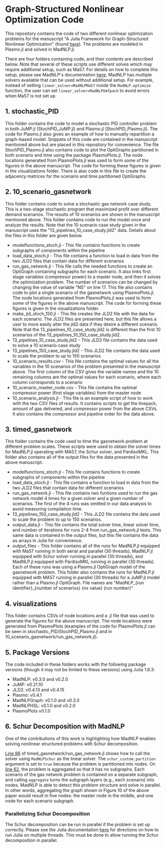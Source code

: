 # Graph-Structured Nonlinear Optimization Code

This repository contains the code of two different nonlinear optimization problems for the manuscript "A Julia Framework for Graph-Structured Nonlinear Optimization" (found [here](https://doi-org.ezproxy.library.wisc.edu/10.1021/acs.iecr.2c01253)). The problems are modeled in Plasmo.jl and solved in MadNLP.jl.

There are four folders containing code, and their contents are described below. Note that several of these scripts use different solves which may require additional setup, such as Ma57. For details on how to complete this setup, please see MadNLP's documentation [here](https://github.com/MadNLP/MadNLP.jl). MadNLP has multiple solvers available that can be used without additional setup. For example, instead of setting `linear_solver=MadNLPMa57` inside the `MadNLP.optimize` function, the user can set `linear_solver=MadNLPUmfpack` to avoid errors when Ma57 is not set up.

## 1. stochastic_PID
This folder contains the code to model a stochastic PID controller problem in both JuMP.jl (StochPID_JuMP.jl) and Plasmo.jl (StochPID_Plasmo.jl). The code for Plasmo.jl also gives an example of how to manually repartition a graph-based model. Snippets of this code are contained in the manuscript mentioned above but are placed in this repository for convenience. The file StochPID_Plasmo.jl also contains code to plot the OptiGraphs partitioned in both scenario and time using the package PlasmoPlots.jl. The node locations generated from PlasmoPlots.jl was used to form some of the figures in the above manuscript. The code for forming these figures is given in the visualizations folder. There is also code in this file to create the adjacency matrices for the scenario and time partitioned OptiGraphs.

## 2. 10_scenario_gasnetwork
This folder contains code to solve a stochastic gas network case study. This is a two-stage stochastic program that maximized profit over different demand scenarios. The results of 10 scenarios are shown in the manuscript mentioned above. This folder contains code to run the model once and analyze the results. Note that the 10 scenario case study given in the manuscript uses the "13_pipelines_10_case_study.jld2" data. Details about the files in this folder are given below.

* modelfunctions_stoch.jl - This file contains functions to create subgraphs of components within the pipeline
* load_data_stoch.jl - This file contains a function to load in data from the two JLD2 files that contain data for different scenarios
* run_gas_network.jl - This file calls the needed functions to create an OptiGraph containing subgraphs for each scenario. It also links first stage variables (compressor power) to a master node, and then it solves the optimization problem. The number of scenarios can be changed by changing the value of variable "NS" on line 17. This file also contains code to plot a single scenario of the gasnetwork using PlasmoPlots.jl. The node locations generated from PlasmoPlots.jl was used to form some of the figures in the above manuscript. The code for forming these figures is given in the visualizations folder.
* make_jld_stoch_150.jl - This file creates the JLD2 file with the data for each scenario. The JLD2 files are presented here, but this file allows a user to more easily alter the jld2 data if they desire a different scenario. Note that the 13_pipelines_10_case_study.jld2 is different than the first 10 scenarios of the 13_pipelines_10_150_case_study.jld2.
* 13_pipelines_10_case_study.jld2 - This JLD2 file contains the data used to solve a 10 scenario case study
* 13_pipelines_150_case_study.jld2 - This JLD2 file contains the data used to scale the problem to up to 150 scenarios. 
* 10_scenario_results.csv - This file contains the optimal values for all the variables in the 10 scenarios of the problem presented in the manuscript above. The first column of the CSV gives the variable names and the 10 remaining columns are the optimal values for each scenario, where each column corresponds to a scenario
* 10_scenario_master_node.csv - This file contains the optimal compressor power (first stage variables) from the master node
* 10_scenario_analysis.jl - This file is an example script of how to work with the two CSV files of results. It contains scripts to get the linepack, amount of gas delivered, and compressor power from the above CSVs. It also contains the compressor and pipeline order for the data above. 

## 3. timed_gasnetwork
This folder contains the code used to time the gasnetwork problem at different problem scales. These scripts were used to obtain the solver times for MadNLP.jl operating with MA57, the Schur solver, and PardisoMKL. This folder also contains all of the output files for the data presented in the above manuscript. 

* modelfunctions_stoch.jl - This file contains functions to create subgraphs of components within the pipeline
* load_data_stoch.jl - This file contains a function to load in data from the two JLD2 files that contain data for different scenarios
* run_gas_network.jl - This file contains two funtions used to run the gas network model 4 times for a given solver and a given number of scenarios. The first of the 4 runs was omitted in our data analysis to avoid measuring compilation time. 
* 13_pipelines_150_case_study.jld2 - This JLD2 file contains the data used to scale the problem to up to 150 scenarios. 
* output_data.jl - This file contains the total solver time, linear solver time, and number of iterations for runs 2-4 from run_gas_network.jl tests. This same data is contained in the output files, but this file contains the data as arrays in Julia for convenience.
* output_files - This folder contains all of the runs for MadNLP.jl equipped with Ma57 running in both serial and parallel (30 threads), MadNLP.jl equipped with Schur solver running in parallel (30 threads), and MadNLP.jl equipped with PardisoMKL running in parallel (30 threads). Each of these runs was using a Plasmo.jl OptiGraph model of the gasnetwork problem. This folder also contains the runs for MadNLP.jl equipped with MA57 running in parallel (30 threads) for a JuMP.jl model rather than a Plasmo.jl OptiGraph. File names are "MadNLP_{run identifier}_{number of scenarios} {nx value} {run number}"

## 4. visualizations
This folder contains CSVs of node locations and a .jl file that was used to generate the figures for the above manuscript. The node locations were generated from PlasmoPlots (examples of the code for PlasmoPlots.jl can be seen in stochastic_PID/StochPID_Plasmo.jl and in 10_scenario_gasnetwork/run_gas_network.jl).

## 5. Package Versions
The code included in these folders works with the following package versions (though it may not be limited to these versions) using Julia 1.6.3:
* MadNLP: v0.3.0 and v0.2.0
* JuMP: v0.21.10
* JLD2: v0.4.13 and v0.4.15
* Plasmo: v0.4.1
* MadNLPGraph: v0.1.0 and v0.3.0
* MadNLPHSL: v0.1.0 and v0.2.0
* PlasmoPlots v0.1.0

## 6. Schur Decomposition with MadNLP
One of the contributions of this work is highlighting how MadNLP enables solving nonlinear structured problems with Schur decomposition. 

[Line 86](https://github.com/zavalab/JuliaBox/blob/e527eae6b126d9ac803e5db7d4041dc235a0968b/GraphNLP/timed_gasnetwork/run_gas_network.jl#L86) of timed_gasnetwork/run_gas_network.jl shows how to call the solver using `MadNLPSchur` as the linear solver. The `schur_custom_partition` argument is set to `true` because the problem is partitioned into nodes. On [line 62](https://github.com/zavalab/JuliaBox/blob/e527eae6b126d9ac803e5db7d4041dc235a0968b/GraphNLP/timed_gasnetwork/run_gas_network.jl#L62), the problem is aggregated so that it has no subgraphs. Each scenario of the gas network problem is contained on a separate subgraph, and calling `aggregate` turns the subgraph layers (e.g., each scenario) into nodes. MadNLP is able to detect this problem structure and solve in parallel. In other words, aggregating the graph shown in Figure 10 of the above paper would result in five nodes: the master node in the middle, and one node for each scenario subgraph. 

### Parallelizing Schur Decomposition
The Schur decomposition can be run in parallel if the problem is set up correctly. Please see the Julia documentation [here](https://docs.julialang.org/en/v1/manual/multi-threading/) for directions on how to run Julia on multiple threads. This must be done to allow running the Schur decomposition in parallel. 